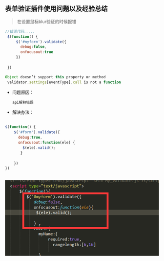## 表单验证插件使用问题以及经验总结

>  在设置鼠标blur验证的时候报错
```js
//错误代码.....
 $(function() {
     $('#myform').validate({
       debug:false,
       onfocusout:true
     })
     
 })

```

``` js
Object doesn’t support this property or method
 validator.settings[eventType].call is not a function
```
 * 问题原因：
  
       api解释错误
  
 * 解决办法：
 ```js
 
 $(function() {
     $('#form').validate({
       debug:true,
       onfocusout:function(ele) {
         $(ele).valid();        
        }
     
     })
 })
  
```

![](img/091.png)
